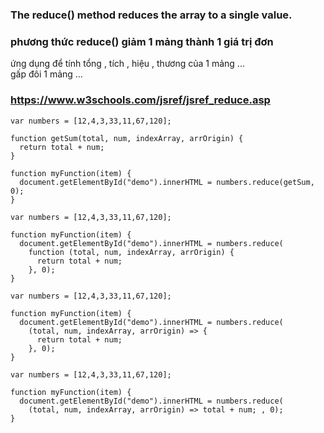 ### The reduce() method reduces the array to a single value.
### phương thức reduce() giảm 1 mảng thành 1 giá trị đơn
ứng dụng để tính tổng , tích , hiệu , thương của 1 mảng ...  
gấp đôi 1 mảng ...   

### https://www.w3schools.com/jsref/jsref_reduce.asp
```
var numbers = [12,4,3,33,11,67,120];

function getSum(total, num, indexArray, arrOrigin) {
  return total + num;
}

function myFunction(item) {
  document.getElementById("demo").innerHTML = numbers.reduce(getSum, 0);
}
```


```
var numbers = [12,4,3,33,11,67,120];

function myFunction(item) {
  document.getElementById("demo").innerHTML = numbers.reduce(
    function (total, num, indexArray, arrOrigin) {
      return total + num;
    }, 0);
}
```


```
var numbers = [12,4,3,33,11,67,120];

function myFunction(item) {
  document.getElementById("demo").innerHTML = numbers.reduce(
    (total, num, indexArray, arrOrigin) => {
      return total + num;
    }, 0);
}
```




```
var numbers = [12,4,3,33,11,67,120];

function myFunction(item) {
  document.getElementById("demo").innerHTML = numbers.reduce(
    (total, num, indexArray, arrOrigin) => total + num; , 0);  
}
```

